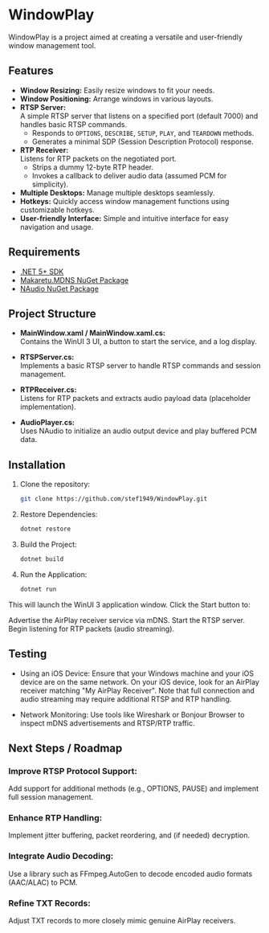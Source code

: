 # WindowPlay

WindowPlay is a project aimed at creating a versatile and user-friendly window management tool.

## Features

- **Window Resizing:** Easily resize windows to fit your needs.
- **Window Positioning:** Arrange windows in various layouts.
- **RTSP Server:**  
  A simple RTSP server that listens on a specified port (default 7000) and handles basic RTSP commands.  
  - Responds to `OPTIONS`, `DESCRIBE`, `SETUP`, `PLAY`, and `TEARDOWN` methods.
  - Generates a minimal SDP (Session Description Protocol) response.
- **RTP Receiver:**  
  Listens for RTP packets on the negotiated port.  
  - Strips a dummy 12-byte RTP header.
  - Invokes a callback to deliver audio data (assumed PCM for simplicity).
- **Multiple Desktops:** Manage multiple desktops seamlessly.
- **Hotkeys:** Quickly access window management functions using customizable hotkeys.
- **User-friendly Interface:** Simple and intuitive interface for easy navigation and usage.

## Requirements

- [.NET 5+ SDK](https://dotnet.microsoft.com/download)
- [Makaretu.MDNS NuGet Package](https://www.nuget.org/packages/Makaretu.Dns.Multicast.New/0.38.0?_src=template)
- [NAudio NuGet Package](https://www.nuget.org/packages/NAudio/)

## Project Structure

- **MainWindow.xaml / MainWindow.xaml.cs:**  
  Contains the WinUI 3 UI, a button to start the service, and a log display.

- **RTSPServer.cs:**  
  Implements a basic RTSP server to handle RTSP commands and session management.

- **RTPReceiver.cs:**  
  Listens for RTP packets and extracts audio payload data (placeholder implementation).

- **AudioPlayer.cs:**  
  Uses NAudio to initialize an audio output device and play buffered PCM data.

## Installation

1. Clone the repository:
   ```bash
   git clone https://github.com/stef1949/WindowPlay.git

2. Restore Dependencies:
   ```bash
   dotnet restore
3. Build the Project:
   ```bash
   dotnet build
4. Run the Application:
   ```bash
   dotnet run

This will launch the WinUI 3 application window. Click the Start button to:

Advertise the AirPlay receiver service via mDNS.
Start the RTSP server.
Begin listening for RTP packets (audio streaming).

## Testing
- Using an iOS Device:
Ensure that your Windows machine and your iOS device are on the same network. On your iOS device, look for an AirPlay receiver matching "My AirPlay Receiver". Note that full connection and audio streaming may require additional RTSP and RTP handling.

- Network Monitoring:
Use tools like Wireshark or Bonjour Browser to inspect mDNS advertisements and RTSP/RTP traffic.

## Next Steps / Roadmap
### Improve RTSP Protocol Support:
Add support for additional methods (e.g., OPTIONS, PAUSE) and implement full session management.
### Enhance RTP Handling:
Implement jitter buffering, packet reordering, and (if needed) decryption.
### Integrate Audio Decoding:
Use a library such as FFmpeg.AutoGen to decode encoded audio formats (AAC/ALAC) to PCM.
### Refine TXT Records:
Adjust TXT records to more closely mimic genuine AirPlay receivers.
